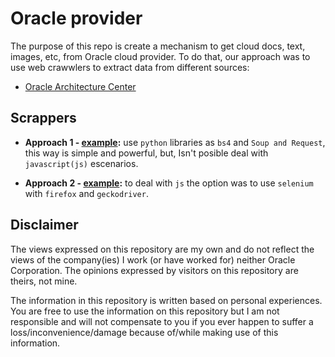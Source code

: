 # Oracle provider

The purpose of this repo is create a mechanism to get cloud docs, text, images, etc, from Oracle cloud provider. To do that, our approach was to use web crawwlers to extract data from different sources:

- [Oracle Architecture Center](https://docs.oracle.com/en/solutions/index.html)

## Scrappers

- **Approach 1 - [example](./1-bs4):** use `python` libraries as `bs4` and `Soup and Request`, this way is simple and powerful, but, Isn't posible deal with `javascript(js)` escenarios.

- **Approach 2 - [example](./2-selenium):** to deal with `js` the option was to use `selenium` with `firefox` and `geckodriver`.

## Disclaimer

The views expressed on this repository are my own and do not reflect the views of the company(ies) I work (or have worked for) neither Oracle Corporation. The opinions expressed by visitors on this repository are theirs, not mine.

The information in this repository is written based on personal experiences. You are free to use the information on this repository but I am not responsible and will not compensate to you if you ever happen to suffer a loss/inconvenience/damage because of/while making use of this information.